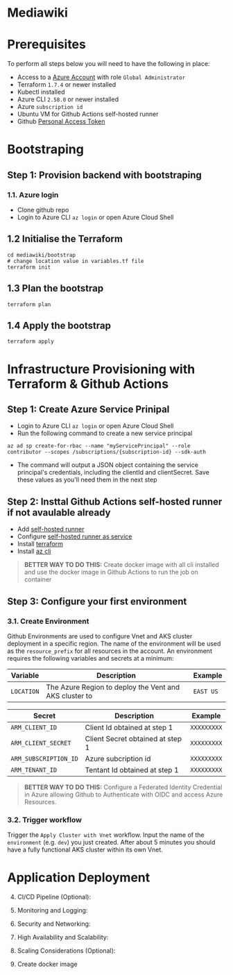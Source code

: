# Mediawiki

# Prerequisites
To perform all steps below you will need to have the following in place:

- Access to a [Azure Account](https://azure.microsoft.com/en-in/free) with role `Global Administrator`
- Terraform `1.7.4` or newer installed
- Kubectl installed
- Azure CLI `2.58.0` or newer installed
- Azure `subscription id`
- Ubuntu VM for Github Actions self-hosted runner
- Github [Personal Access Token](https://docs.github.com/en/enterprise-server@3.9/authentication/keeping-your-account-and-data-secure/managing-your-personal-access-tokens)

# Bootstraping

## Step 1: Provision backend with bootstraping
### 1.1. Azure login

- Clone github repo
- Login to Azure CLI `az login` or open Azure Cloud Shell

## 1.2 Initialise the Terraform

```shell
cd mediawiki/bootstrap
# change location value in variables.tf file
terraform init
```

## 1.3 Plan the bootstrap

```shell
terraform plan
```

## 1.4 Apply the bootstrap

```shell
terraform apply
````

# Infrastructure Provisioning with Terraform & Github Actions

## Step 1: Create Azure Service Prinipal
- Login to Azure CLI `az login` or open Azure Cloud Shell
- Run the following command to create a new service principal
```
az ad sp create-for-rbac --name "myServicePrincipal" --role contributor --scopes /subscriptions/{subscription-id} --sdk-auth
```
- The command will output a JSON object containing the service principal's credentials, including the clientId and clientSecret. Save these values as you'll need them in the next step

## Step 2: Insttal Github Actions self-hosted runner if not avaulable already
- Add [self-hosted runner](https://docs.github.com/en/actions/hosting-your-own-runners/managing-self-hosted-runners/adding-self-hosted-runners)
- Configure [self-hosted runner as service](https://docs.github.com/en/actions/hosting-your-own-runners/managing-self-hosted-runners/configuring-the-self-hosted-runner-application-as-a-service)
- Install [terraform](https://developer.hashicorp.com/terraform/tutorials/aws-get-started/install-cli)
- Install [az cli](https://learn.microsoft.com/en-us/cli/azure/install-azure-cli-linux?pivots=apt)

> **BETTER WAY TO DO THIS:**  Create docker image with all cli installed and use the docker image in Github Actions to run the job on container

## Step 3: Configure your first environment

### 3.1. Create Environment

Github Environments are used to configure Vnet and AKS cluster deployment in a specific region. The name of the environment will be used as the `resource_prefix` for all resources in the account.
An environment requires the following variables and secrets at a minimum:

| Variable               | Description                                         | Example                                |
|------------------------|-----------------------------------------------------|----------------------------------------|
| `LOCATION`           | The Azure Region to deploy the Vent and AKS cluster to | `EAST US`                            |

| Secret               | Description                                         | Example                                |
|------------------------|-----------------------------------------------------|----------------------------------------|
| `ARM_CLIENT_ID`           | Client Id obtained at step 1 | `XXXXXXXXX`                            |
| `ARM_CLIENT_SECRET`           | Client Secret obtained at step 1 | `XXXXXXXXX`                            |
| `ARM_SUBSCRIPTION_ID`           | Azure subcription id | `XXXXXXXXX`                            |
| `ARM_TENANT_ID`           | Tentant Id obtained at step 1 | `XXXXXXXXX`                            |

> **BETTER WAY TO DO THIS:**  Configure a Federated Identity Credential in Azure allowing Github to Authenticate with OIDC and access Azure Resources.

### 3.2. Trigger workflow

Trigger the `Apply Cluster with Vnet` workflow. Input the name of the `environment` (e.g. `dev`) you just created. After about 5 minutes you should have a fully functional AKS cluster within its own Vnet.

# Application Deployment


4. CI/CD Pipeline (Optional):

5. Monitoring and Logging:

6. Security and Networking:

7. High Availability and Scalability:

8. Scaling Considerations (Optional):

9. Create docker image
